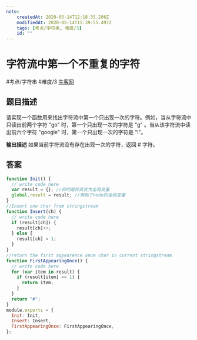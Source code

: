 ```yaml
---
note:
    createdAt: 2020-05-14T12:18:35.206Z
    modifiedAt: 2020-05-14T15:39:55.497Z
    tags: [考点/字符串, 难度/3]
    id: ""
---
```

# 字符流中第一个不重复的字符
#考点/字符串 #难度/3 [牛客网](https://www.nowcoder.com/practice/00de97733b8e4f97a3fb5c680ee10720?tpId=13&tqId=11207&tPage=1&rp=1&ru=/ta/coding-interviews&qru=/ta/coding-interviews/question-ranking)
<!-- @crossnote.comment "id":"3bbdb3e7-6efb-4dbc-ab34-db602e4c202f" -->  
## 题目描述
请实现一个函数用来找出字符流中第一个只出现一次的字符。例如，当从字符流中只读出前两个字符 "go" 时，第一个只出现一次的字符是 "g" 。当从该字符流中读出前六个字符 "google" 时，第一个只出现一次的字符是 "l"。

**输出描述**
如果当前字符流没有存在出现一次的字符，返回 # 字符。

## 答案

```javascript
function Init() {
  // write code here
  var result = {}; //目的是将其变为全局变量
  global.result = result; //用到了node的全局变量
}
//Insert one char from stringstream
function Insert(ch) {
  // write code here
  if (result[ch]) {
    result[ch]++;
  } else {
    result[ch] = 1;
  }
}
//return the first appearence once char in current stringstream
function FirstAppearingOnce() {
  // write code here
  for (var item in result) {
    if (result[item] == 1) {
      return item;
    }
  }
  return "#";
}
module.exports = {
  Init: Init,
  Insert: Insert,
  FirstAppearingOnce: FirstAppearingOnce,
};
```